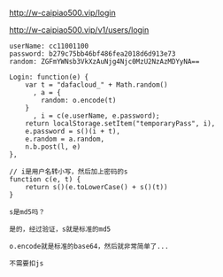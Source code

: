 




http://w-caipiao500.vip/login




http://w-caipiao500.vip/v1/users/login
```text
userName: cc11001100
password: b279c75bb46bf486fea2018d6d913e73
random: ZGFmYWNsb3VkXzAuNjg4Njc0MzU2NzAzMDYyNA==
```

```text
Login: function(e) {
    var t = "dafacloud_" + Math.random()
      , a = {
        random: o.encode(t)
    }
      , i = c(e.userName, e.password);
    return localStorage.setItem("temporaryPass", i),
    e.password = s()(i + t),
    e.random = a.random,
    n.b.post(l, e)
},

// i是用户名转小写，然后加上密码的s
function c(e, t) {
    return s()(e.toLowerCase() + s()(t))
}

s是md5吗？ 

是的，经过验证，s就是标准的md5 

o.encode就是标准的base64，然后就非常简单了...

不需要扣js

```




